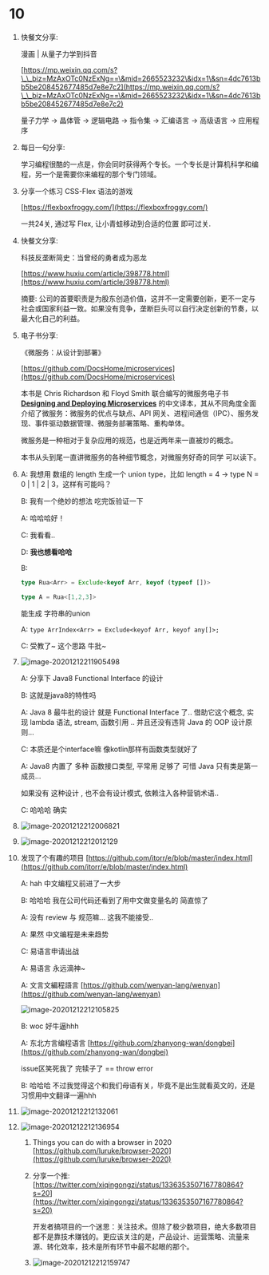 # 10

1.  快餐文分享:

    漫画 | 从量子力学到抖音

    [https://mp.weixin.qq.com/s?\_\_biz=MzAxOTc0NzExNg==\&mid=2665523232\&idx=1\&sn=4dc7613bb5be208452677485d7e8e7c2](https://mp.weixin.qq.com/s?\_\_biz=MzAxOTc0NzExNg==\&mid=2665523232\&idx=1\&sn=4dc7613bb5be208452677485d7e8e7c2)

    量子力学 -> 晶体管 -> 逻辑电路 -> 指令集 -> 汇编语言 -> 高级语言 -> 应用程序
2.  每日一句分享:

    学习编程很酷的一点是，你会同时获得两个专长。一个专长是计算机科学和编程，另一个是需要你来编程的那个专门领域。
3.  分享一个练习 CSS-Flex 语法的游戏

    [https://flexboxfroggy.com/](https://flexboxfroggy.com/)

    一共24关, 通过写 Flex, 让小青蛙移动到合适的位置 即可过关.
4.  快餐文分享:

    科技反垄断简史：当曾经的勇者成为恶龙

    [https://www.huxiu.com/article/398778.html](https://www.huxiu.com/article/398778.html)

    摘要: 公司的首要职责是为股东创造价值，这并不一定需要创新，更不一定与社会或国家利益一致。如果没有竞争，垄断巨头可以自行决定创新的节奏，以最大化自己的利益。
5.  电子书分享:

    《微服务：从设计到部署》

    [https://github.com/DocsHome/microservices](https://github.com/DocsHome/microservices)

    本书是 Chris Richardson 和 Floyd Smith 联合编写的微服务电子书 [**Designing and Deploying Microservices**](https://www.nginx.com/resources/library/designing-deploying-microservices/) 的中文译本，其从不同角度全面介绍了微服务：微服务的优点与缺点、API 网关、进程间通信（IPC）、服务发现、事件驱动数据管理、微服务部署策略、重构单体。

    微服务是一种相对于复杂应用的规范，也是近两年来一直被炒的概念。

    本书从头到尾一直讲微服务的各种细节概念，对微服务好奇的同学 可以读下。
6.  A: 我想用 数组的 length 生成一个 union type，比如 length = 4 -> type N = 0 | 1 | 2 | 3，这样有可能吗？

    B: 我有一个绝妙的想法 吃完饭验证一下

    A: 哈哈哈好！

    C: 我看看..

    D: **我也想看哈哈**

    B:

    ```typescript
    type Rua<Arr> = Exclude<keyof Arr, keyof (typeof [])>

    type A = Rua<[1,2,3]>
    ```

    能生成 字符串的union

    A: `type ArrIndex<Arr> = Exclude<keyof Arr, keyof any[]>;`

    C: 受教了\~ 这个思路 牛批\~
7.  ![image-20201212211905498](<../../../.gitbook/assets/image-20201212211905498 (1).png>)

    A: 分享下 Java8 Functional Interface 的设计

    B: 这就是java8的特性吗

    A: Java 8 最牛批的设计 就是 Functional Interface 了.. 借助它这个概念, 实现 lambda 语法, stream, 函数引用 .. 并且还没有违背 Java 的 OOP 设计原则...

    C: 本质还是个interface嘛 像kotlin那样有函数类型就好了

    A: Java8 内置了 多种 函数接口类型, 平常用 足够了 可惜 Java 只有类是第一成员...

    如果没有 这种设计 , 也不会有设计模式, 依赖注入各种营销术语..

    C: 哈哈哈 确实
8. ![image-20201212212006821](<../../../.gitbook/assets/image-20201212212006821 (2).png>)
9. ![image-20201212212012129](<../../../.gitbook/assets/image-20201212212012129 (1).png>)
10. 发现了个有趣的项目 [https://github.com/itorr/e/blob/master/index.html](https://github.com/itorr/e/blob/master/index.html)

    A: hah 中文编程又前进了一大步

    B: 哈哈哈 我在公司代码还看到了用中文做变量名的 简直惊了

    A: 没有 review 与 规范嘛... 这我不能接受..

    A: 果然 中文编程是未来趋势

    C: 易语言申请出战

    A: 易语言 永远滴神\~

    A: 文言文編程語言 [https://github.com/wenyan-lang/wenyan](https://github.com/wenyan-lang/wenyan)

    ![image-20201212212105825](../../../.gitbook/assets/image-20201212212105825.png)

    B: woc 好牛逼hhh

    A: 东北方言编程语言 [https://github.com/zhanyong-wan/dongbei](https://github.com/zhanyong-wan/dongbei)

    issue区笑死我了 完犊子了 == throw error

    B: 哈哈哈 不过我觉得这个和我们母语有关，毕竟不是出生就看英文的，还是习惯用中文翻译一遍hhh
11. ![image-20201212212132061](<../../../.gitbook/assets/image-20201212212132061 (1).png>)
12. ![image-20201212212136954](<../../../.gitbook/assets/image-20201212212136954 (2) (1).png>)
    1. Things you can do with a browser in 2020 [https://github.com/luruke/browser-2020](https://github.com/luruke/browser-2020)
    2.  分享一个推: [https://twitter.com/xiqingongzi/status/1336353507167780864?s=20](https://twitter.com/xiqingongzi/status/1336353507167780864?s=20)

        开发者搞项目的一个迷思：关注技术。但除了极少数项目，绝大多数项目都不是靠技术赚钱的。更应该关注的是，产品设计、运营策略、流量来源、转化效率，技术是所有环节中最不起眼的那个。
    3. ![image-20201212212159747](<../../../.gitbook/assets/image-20201212212159747 (1).png>)
